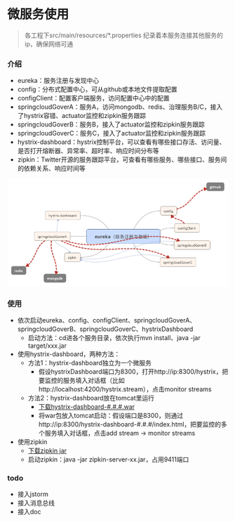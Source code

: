 # 微服务使用

> 各工程下src/main/resources/*.properties 纪录着本服务连接其他服务的ip，确保网络可通

### 介绍
* eureka：服务注册与发现中心
* config：分布式配置中心，可从github或本地文件提取配置
* configClient：配置客户端服务，访问配置中心中的配置
* springcloudGoverA：服务A，访问mongodb、redis、治理服务B/C，接入了hystrix容错、actuator监控和zipkin服务跟踪
* springcloudGoverB：服务B，接入了actuator监控和zipkin服务跟踪
* springcloudGoverC：服务C，接入了actuator监控和zipkin服务跟踪
* hystrix-dashboard：hystrix控制平台，可以查看有哪些接口存活、访问量、是否打开熔断器、异常率、超时率、响应时间分布等
* zipkin：Twitter开源的服务跟踪平台，可查看有哪些服务、哪些接口、服务间的依赖关系、响应时间等

![微服务框架图](https://github.com/HyperionTeam/microService/blob/master/%E5%BE%AE%E6%9C%8D%E5%8A%A1%E6%A1%86%E6%9E%B6%E5%9B%BE.png)


### 使用

* 依次启动eureka、config、configClient、springcloudGoverA、springcloudGoverB、springcloudGoverC、hystrixDashboard
	* 启动方法：cd进各个服务目录，依次执行mvn install、java -jar target/xxx.jar
* 使用hystrix-dashboard，两种方法：
	* 方法1：hystrix-dashboard独立为一个微服务
		* 假设hystrixDashboard端口为8300，打开http://ip:8300/hystrix，把要监控的服务填入对话框（比如http://localhost:4200/hystrix.stream），点击monitor streams
	* 方法2：hystrix-dashboard放在tomcat里运行
		* [下载hystrix-dashboard-#.#.#.war](http://search.maven.org/#browse%7C1045347652)
		* 将war包放入tomcat启动：假设端口是8300，则通过http://ip:8300/hystrix-dashboard-#.#.#/index.html，把要监控的多个服务填入对话框，点击add stream -> monitor streams
* 使用zipkin
	* [下载zipkin jar](https://search.maven.org/remote_content?g=io.zipkin.java&a=zipkin-server&v=LATEST&c=exec)
	* 启动zipkin：java -jar zipkin-server-xx.jar，占用9411端口

### todo
* 接入jstorm
* 接入消息总线
* 接入doc
